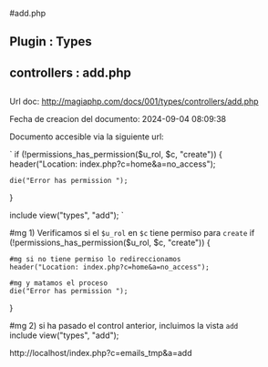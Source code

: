 #add.php  

## Plugin : Types 
## controllers : add.php 
##  
Url doc: http://magiaphp.com/docs/001/types/controllers/add.php 

Fecha de creacion del documento: 2024-09-04 08:09:38 

Documento accesible via la siguiente url:  

`
if (!permissions_has_permission($u_rol, $c, "create")) {    
    header("Location: index.php?c=home&a=no_access");
    
    die("Error has permission ");
}

include view("types", "add");
`


#mg 1) Verificamos si el `$u_rol` en `$c` tiene permiso para `create` 
if (!permissions_has_permission($u_rol, $c, "create")) {

    #mg si no tiene permiso lo redireccionamos 
    header("Location: index.php?c=home&a=no_access");

    #mg y matamos el proceso 
    die("Error has permission ");
}

#mg 2) si ha pasado el control anterior, incluimos la vista `add`                
include view("types", "add");

http://localhost/index.php?c=emails_tmp&a=add 

